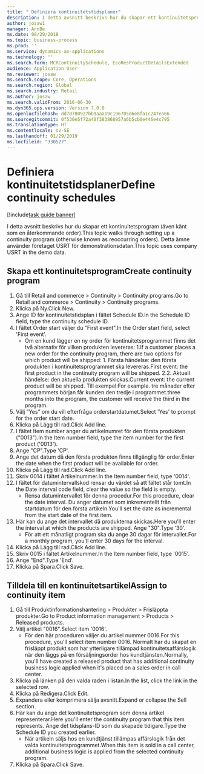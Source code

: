 ```yaml
---
title: " Definiera kontinuitetstidsplaner"
description: I detta avsnitt beskrivs hur du skapar ett kontinuitetsprogram (även känt som en återkommande order).
author: josaw1
manager: AnnBe
ms.date: 08/29/2018
ms.topic: business-process
ms.prod: ''
ms.service: dynamics-ax-applications
ms.technology: ''
ms.search.form: MCRContinuitySchedule, EcoResProductDetailsExtended
audience: Application User
ms.reviewer: josaw
ms.search.scope: Core, Operations
ms.search.region: Global
ms.search.industry: Retail
ms.author: josaw
ms.search.validFrom: 2016-06-30
ms.dyn365.ops.version: Version 7.0.0
ms.openlocfilehash: dd70780927bb9aaa19c196705d6e8fa1c247ea66
ms.sourcegitcommit: 0f530e5f72a40f383868957a6b5cb0e446e4c795
ms.translationtype: HT
ms.contentlocale: sv-SE
ms.lasthandoff: 01/29/2019
ms.locfileid: "330527"
---
```

# <a name="define-continuity-schedules"></a><span data-ttu-id="41d70-103"> Definiera kontinuitetstidsplaner</span><span class="sxs-lookup"><span data-stu-id="41d70-103">Define continuity schedules</span></span>

[!include[task guide banner](../includes/task-guide-banner.md)]

<span data-ttu-id="41d70-104">I detta avsnitt beskrivs hur du skapar ett kontinuitetsprogram (även känt som en återkommande order).</span><span class="sxs-lookup"><span data-stu-id="41d70-104">This topic walks through setting up a continuity program (otherwise known as reoccurring orders).</span></span> <span data-ttu-id="41d70-105">Detta ämne använder företaget USRT för demonstrationsdatan.</span><span class="sxs-lookup"><span data-stu-id="41d70-105">This topic uses company USRT in the demo data.</span></span>


## <a name="create-continuity-program"></a><span data-ttu-id="41d70-106">Skapa ett kontinuitetsprogram</span><span class="sxs-lookup"><span data-stu-id="41d70-106">Create continuity program</span></span>
1. <span data-ttu-id="41d70-107">Gå till Retail and commerce > Continuity > Continuity programs.</span><span class="sxs-lookup"><span data-stu-id="41d70-107">Go to Retail and commerce > Continuity > Continuity programs.</span></span>
2. <span data-ttu-id="41d70-108">Klicka på Ny.</span><span class="sxs-lookup"><span data-stu-id="41d70-108">Click New.</span></span>
3. <span data-ttu-id="41d70-109">Ange ID för kontinuitetstidsplan i fältet Schedule ID.</span><span class="sxs-lookup"><span data-stu-id="41d70-109">In the Schedule ID field, type the continuity schedule ID.</span></span>
4. <span data-ttu-id="41d70-110">I fältet Order start väljer du "First event".</span><span class="sxs-lookup"><span data-stu-id="41d70-110">In the Order start field, select 'First event'.</span></span>
    * <span data-ttu-id="41d70-111">Om en kund lägger en ny order för kontinuitetsprogrammet finns det två alternativ för vilken produkten levereras: 1.</span><span class="sxs-lookup"><span data-stu-id="41d70-111">If a customer places a new order for the continuity program, there are two options for which product will be shipped:  1.</span></span> <span data-ttu-id="41d70-112">Första händelse: den första produkten i kontinuitetsprogrammet ska levereras.</span><span class="sxs-lookup"><span data-stu-id="41d70-112">First event: the first product in the continuity program will be shipped.</span></span>  <span data-ttu-id="41d70-113">2.</span><span class="sxs-lookup"><span data-stu-id="41d70-113">2.</span></span> <span data-ttu-id="41d70-114">Aktuell händelse: den aktuella produkten skickas.</span><span class="sxs-lookup"><span data-stu-id="41d70-114">Current event: the current product will be shipped.</span></span> <span data-ttu-id="41d70-115">Till exempel:</span><span class="sxs-lookup"><span data-stu-id="41d70-115">For example.</span></span> <span data-ttu-id="41d70-116">tre månader efter programmets början får kunden den tredje i programmet.</span><span class="sxs-lookup"><span data-stu-id="41d70-116">three months into the program, the customer will receive the third in the program.</span></span>  
5. <span data-ttu-id="41d70-117">Välj ”Yes” om du vill efterfråga orderstartdatumet.</span><span class="sxs-lookup"><span data-stu-id="41d70-117">Select 'Yes' to prompt for the order start date.</span></span>
6. <span data-ttu-id="41d70-118">Klicka på Lägg till rad.</span><span class="sxs-lookup"><span data-stu-id="41d70-118">Click Add line.</span></span>
7. <span data-ttu-id="41d70-119">I fältet Item number anger du artikelnumret för den första produkten ("0013").</span><span class="sxs-lookup"><span data-stu-id="41d70-119">In the Item number field, type the item number for the first product ('0013').</span></span>
8. <span data-ttu-id="41d70-120">Ange "CP".</span><span class="sxs-lookup"><span data-stu-id="41d70-120">Type 'CP'.</span></span>
9. <span data-ttu-id="41d70-121">Ange det datum då den första produkten finns tillgänglig för order.</span><span class="sxs-lookup"><span data-stu-id="41d70-121">Enter the date when the first product will be available for order.</span></span>
10. <span data-ttu-id="41d70-122">Klicka på Lägg till rad.</span><span class="sxs-lookup"><span data-stu-id="41d70-122">Click Add line.</span></span>
11. <span data-ttu-id="41d70-123">Skriv 0014 i fältet Artikelnummer.</span><span class="sxs-lookup"><span data-stu-id="41d70-123">In the Item number field, type '0014'.</span></span>
12. <span data-ttu-id="41d70-124">I fältet för datumintervallskod rensar du värdet så att fältet står tomt.</span><span class="sxs-lookup"><span data-stu-id="41d70-124">In the Date interval code field, clear the value so the field is empty.</span></span>
    * <span data-ttu-id="41d70-125">Rensa datumintervallet för denna procedur.</span><span class="sxs-lookup"><span data-stu-id="41d70-125">For this procedure, clear the date interval.</span></span> <span data-ttu-id="41d70-126">Du anger datumet som inkrementellt från startdatum för den första artikeln.</span><span class="sxs-lookup"><span data-stu-id="41d70-126">You'll set the date as incremental from the start date of the first item.</span></span>  
13. <span data-ttu-id="41d70-127">Här kan du ange det intervallet då produkterna skickas.</span><span class="sxs-lookup"><span data-stu-id="41d70-127">Here you'll enter the interval at which the products are shipped.</span></span> <span data-ttu-id="41d70-128">Ange "30".</span><span class="sxs-lookup"><span data-stu-id="41d70-128">Type '30'.</span></span>
    * <span data-ttu-id="41d70-129">För att ett månatligt program ska du ange 30 dagar för intervallet.</span><span class="sxs-lookup"><span data-stu-id="41d70-129">For a monthly program, you'll enter 30 days for the interval.</span></span>  
14. <span data-ttu-id="41d70-130">Klicka på Lägg till rad.</span><span class="sxs-lookup"><span data-stu-id="41d70-130">Click Add line.</span></span>
15. <span data-ttu-id="41d70-131">Skriv 0015 i fältet Artikelnummer.</span><span class="sxs-lookup"><span data-stu-id="41d70-131">In the Item number field, type '0015'.</span></span>
16. <span data-ttu-id="41d70-132">Ange "End".</span><span class="sxs-lookup"><span data-stu-id="41d70-132">Type 'End'.</span></span>
17. <span data-ttu-id="41d70-133">Klicka på Spara.</span><span class="sxs-lookup"><span data-stu-id="41d70-133">Click Save.</span></span>

## <a name="assign-to-continuity-item"></a><span data-ttu-id="41d70-134">Tilldela till en kontinuitetsartikel</span><span class="sxs-lookup"><span data-stu-id="41d70-134">Assign to continuity item</span></span>
1. <span data-ttu-id="41d70-135">Gå till Produktinformationshantering > Produkter > Frisläppta produkter.</span><span class="sxs-lookup"><span data-stu-id="41d70-135">Go to Product information management > Products > Released products.</span></span>
2. <span data-ttu-id="41d70-136">Välj artikel "0016".</span><span class="sxs-lookup"><span data-stu-id="41d70-136">Select item '0016'.</span></span>
    * <span data-ttu-id="41d70-137">För den här proceduren väljer du artikel nummer 0016.</span><span class="sxs-lookup"><span data-stu-id="41d70-137">For this procedure, you'll select item number 0016.</span></span> <span data-ttu-id="41d70-138">Normalt har du skapat en frisläppt produkt som har ytterligare tillämpad kontinuitetsaffärslogik när den läggs på en försäljningsorder hos kundtjänsten.</span><span class="sxs-lookup"><span data-stu-id="41d70-138">Normally, you'll have created a released product that has additional continuity business logic applied when it's placed on a sales order in call center.</span></span>  
3. <span data-ttu-id="41d70-139">Klicka på länken på den valda raden i listan.</span><span class="sxs-lookup"><span data-stu-id="41d70-139">In the list, click the link in the selected row.</span></span>
4. <span data-ttu-id="41d70-140">Klicka på Redigera.</span><span class="sxs-lookup"><span data-stu-id="41d70-140">Click Edit.</span></span>
5. <span data-ttu-id="41d70-141">Expandera eller komprimera sälja avsnitt.</span><span class="sxs-lookup"><span data-stu-id="41d70-141">Expand or collapse the Sell section.</span></span>
6. <span data-ttu-id="41d70-142">Här kan du ange det kontinuitetsprogram som denna artikel representerar.</span><span class="sxs-lookup"><span data-stu-id="41d70-142">Here you'll enter the continuity program that this item represents.</span></span> <span data-ttu-id="41d70-143">Ange det tidsplans-ID som du skapade tidigare.</span><span class="sxs-lookup"><span data-stu-id="41d70-143">Type the Schedule ID you created earlier.</span></span>
    * <span data-ttu-id="41d70-144">När artikeln säljs hos en kundtjänst tillämpas affärslogik från det valda kontinuitetsprogrammet.</span><span class="sxs-lookup"><span data-stu-id="41d70-144">When this item is sold in a call center, additional business logic is applied from the selected continuity program.</span></span>  
7. <span data-ttu-id="41d70-145">Klicka på Spara.</span><span class="sxs-lookup"><span data-stu-id="41d70-145">Click Save.</span></span>


